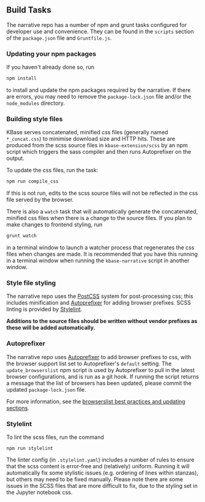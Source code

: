 ## Build Tasks

The narrative repo has a number of npm and grunt tasks configured for developer use and convenience. They can be found in the `scripts` section of the `package.json` file and `Gruntfile.js`.

### Updating your npm packages

If you haven't already done so, run

```sh
npm install
```

to install and update the npm packages required by the narrative. If there are errors, you may need to remove the `package-lock.json` file and/or the `node_modules` directory.

### Building style files

KBase serves concatenated, minified css files (generally named `*_concat.css`) to minimise download size and HTTP hits. These are produced from the scss source files in `kbase-extension/scss` by an npm script which triggers the sass compiler and then runs Autoprefixer on the output.

To update the css files, run the task:

```sh
npm run compile_css
```

If this is not run, edits to the scss source files will not be reflected in the css file served by the browser.

There is also a `watch` task that will automatically generate the concatenated, minified css files when there is a change to the source files. If you plan to make changes to frontend styling, run

```sh
grunt watch
```

in a terminal window to launch a watcher process that regenerates the css files when changes are made. It is recommended that you have this running in a terminal window when running the `kbase-narrative` script in another window.

### Style file styling

The narrative repo uses the [PostCSS](https://github.com/postcss/postcss) system for post-processing css; this includes minification and [Autoprefixer](https://github.com/postcss/autoprefixer) for adding browser prefixes. SCSS linting is provided by [Stylelint](https://stylelint.io).

**Additions to the source files should be written without vendor prefixes as these will be added automatically.**

### Autoprefixer

The narrative repo uses [Autoprefixer](https://github.com/postcss/autoprefixer) to add browser prefixes to css, with the browser support list set to Autoprefixer's `default` setting. The `update_browserslist` npm script is used by Autoprefixer to pull in the latest browser configurations, and is run as a git hook. If running the script returns a message that the list of browsers has been updated, please commit the updated `package-lock.json` file.

For more information, see the [browserslist best practices and updating sections](https://github.com/browserslist/browserslist#best-practices).

### Stylelint

To lint the scss files, run the command

```
npm run stylelint
```

The linter config (in `.stylelint.yaml`) includes a number of rules to ensure that the scss content is error-free and (relatively) uniform. Running it will automatically fix some stylistic issues (e.g. ordering of lines within stanzas), but others may need to be fixed manually. Please note there are some issues in the SCSS files that are more difficult to fix, due to the styling set in the Jupyter notebook css.
